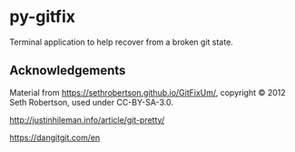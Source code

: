 # py-gitfix

Terminal application to help recover from a broken git state.

## Acknowledgements

Material from https://sethrobertson.github.io/GitFixUm/, copyright © 2012 Seth Robertson, used under CC-BY-SA-3.0.

http://justinhileman.info/article/git-pretty/

https://dangitgit.com/en